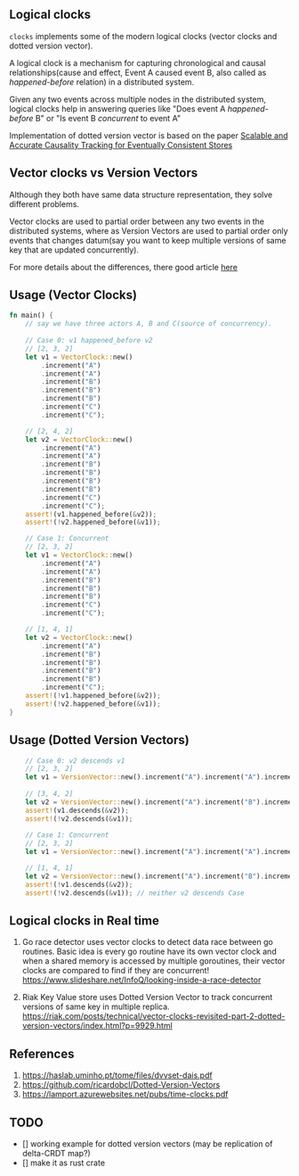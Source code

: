 ## Logical clocks

`clocks` implements some of the modern logical clocks (vector clocks and dotted version vector).

A logical clock is a mechanism for capturing chronological and causal relationships(cause and effect, Event A caused event B, also called as *happened-before* relation) in a distributed system.

Given any two events across multiple nodes in the distributed system, logical clocks help in answering queries like "Does event A *happened-before* B" or "Is event B *concurrent* to event A"

Implementation of dotted version vector is based on the paper [Scalable and Accurate Causality Tracking for Eventually Consistent Stores](https://haslab.uminho.pt/tome/files/dvvset-dais.pdf)

## Vector clocks vs Version Vectors
Although they both have same data structure representation, they solve different problems.

Vector clocks are used to partial order between any two events in the distributed systems, where as Version Vectors are used to partial order only events that changes datum(say you want to keep multiple versions of same key that are updated concurrently).

For more details about the differences, there good article [here](https://haslab.wordpress.com/2011/07/08/version-vectors-are-not-vector-clocks/)

## Usage (Vector Clocks)
```rust
fn main() {
	// say we have three actors A, B and C(source of concurrency).
	
    // Case 0: v1 happened_before v2
    // [2, 3, 2]
    let v1 = VectorClock::new()
        .increment("A")
        .increment("A")
        .increment("B")
        .increment("B")
        .increment("B")
        .increment("C")
        .increment("C");

    // [2, 4, 2]
    let v2 = VectorClock::new()
        .increment("A")
        .increment("A")
        .increment("B")
        .increment("B")
        .increment("B")
        .increment("B")
        .increment("C")
        .increment("C");
    assert!(v1.happened_before(&v2));
    assert!(!v2.happened_before(&v1));

    // Case 1: Concurrent
    // [2, 3, 2]
    let v1 = VectorClock::new()
        .increment("A")
        .increment("A")
        .increment("B")
        .increment("B")
        .increment("B")
        .increment("C")
        .increment("C");

    // [1, 4, 1]
    let v2 = VectorClock::new()
        .increment("A")
        .increment("B")
        .increment("B")
        .increment("B")
        .increment("B")
        .increment("C");
    assert!(!v1.happened_before(&v2));
    assert!(!v2.happened_before(&v1));
}
```

## Usage (Dotted Version Vectors)
```rust
    // Case 0: v2 descends v1
    // [2, 3, 2]
    let v1 = VersionVector::new().increment("A").increment("A").increment("B").increment("B").increment("B").increment("C").increment("C");
	
    // [3, 4, 2]
    let v2 = VersionVector::new().increment("A").increment("B").increment("B").increment("C");
    assert!(v1.descends(&v2));
    assert!(!v2.descends(&v1));
	
    // Case 1: Concurrent
    // [2, 3, 2]
    let v1 = VersionVector::new().increment("A").increment("A").increment("B").increment("B").increment("B").increment("C").increment("C");

    // [1, 4, 1]
    let v2 = VersionVector::new().increment("A").increment("B").increment("B").increment("B").increment("B").increment("C");
    assert!(!v1.descends(&v2));
    assert!(!v2.descends(&v1)); // neither v2 descends Case

```

## Logical clocks in Real time
1. Go race detector uses vector clocks to detect data race between go routines. Basic idea is every go routine have its own vector clock and when a shared memory is accessed by multiple goroutines, their vector clocks are compared to find if they are concurrent!
https://www.slideshare.net/InfoQ/looking-inside-a-race-detector

2. Riak Key Value store uses Dotted Version Vector to track concurrent versions of same key in multiple replica.
https://riak.com/posts/technical/vector-clocks-revisited-part-2-dotted-version-vectors/index.html?p=9929.html

## References
1. https://haslab.uminho.pt/tome/files/dvvset-dais.pdf
2. https://github.com/ricardobcl/Dotted-Version-Vectors
3. https://lamport.azurewebsites.net/pubs/time-clocks.pdf

## TODO
- [] working example for dotted version vectors (may be replication of delta-CRDT map?)
- [] make it as rust crate
